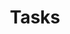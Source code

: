 ---
title: "Tasks"
linkTitle: "Tasks"
weight: 100
description: >
 Building and managing Tasks and their data
---